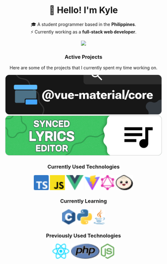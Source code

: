 <div align="center">

# 👋 Hello! I'm Kyle

🎓 A student programmer based in the **Philippines**.\
⚡️ Currently working as a **full-stack web developer**.

<picture>
  <source media="(prefers-color-scheme: dark)"
  srcset="https://github-readme-streak-stats.herokuapp.com?user=obillekyle&theme=dark&hide_border=true&stroke=0D1017&background=0D1017" />
  <source media="(prefers-color-scheme: light)"
  srcset="https://github-readme-streak-stats.herokuapp.com?user=obillekyle&theme=light&hide_border=true&stroke=FFFFFF&background=FFFFFF" />
  <img src="https://github-readme-streak-stats.herokuapp.com?user=obillekyle" />
</picture>

### Active Projects

Here are some of the projects that I currently spent my time working on.

<a href="https://vue-mdc.okyle.xyz">
  <img src="assets/vue-mdc.svg" alt="@vue-material/core" height="128">
</a>
<a href="https://sle.okyle.xyz">
  <img src="assets/sle.svg" alt="Synced Lyrics Editor" height="128">
</a>

### Currently Used Technologies

<img src="assets/tech/logos--typescript.svg" height="48" >
<img src="assets/tech/logos--javascript.svg" height="48" >
<img src="assets/tech/logos--vue.svg" height="48" >
<img src="assets/tech/logos--vitejs.svg" height="48" >
<img src="assets/tech/logos--graphql.svg" height="48" >
<img src="assets/tech/logos--bun.svg" height="48" >

### Currently Learning

<img src="assets/tech/logos--c.svg" height="48" >
<img src="assets/tech/logos--python.svg" height="48" >
<img src="assets/tech/logos--java.svg" height="48" >

### Previously Used Technologies

<img src="assets/tech/logos--react.svg" height="48" >
<img src="assets/tech/logos--php.svg" height="48" >
<img src="assets/tech/logos--nodejs.svg" height="48" >

</div>
